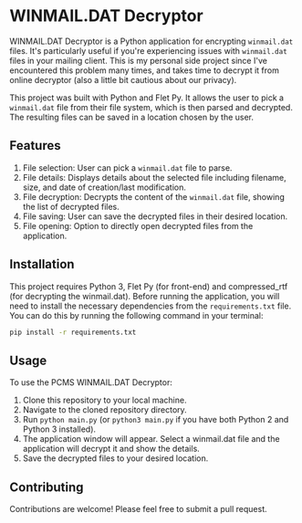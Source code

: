 # WINMAIL.DAT Decryptor

WINMAIL.DAT Decryptor is a Python application for encrypting `winmail.dat` files. It's particularly useful if you're experiencing issues with `winmail.dat` files in your mailing client. This is my personal side project since I've encountered this problem many times, and takes time to decrypt it from online decryptor (also a little bit cautious about our privacy).

This project was built with Python and Flet Py. It allows the user to pick a `winmail.dat` file from their file system, which is then parsed and decrypted. The resulting files can be saved in a location chosen by the user.

## Features
1. File selection: User can pick a `winmail.dat` file to parse.
2. File details: Displays details about the selected file including filename, size, and date of creation/last modification.
3. File decryption: Decrypts the content of the `winmail.dat` file, showing the list of decrypted files.
4. File saving: User can save the decrypted files in their desired location.
5. File opening: Option to directly open decrypted files from the application.

## Installation
This project requires Python 3, Flet Py (for front-end) and compressed_rtf (for decrypting the winmail.dat). Before running the application, you will need to install the necessary dependencies from the `requirements.txt` file. You can do this by running the following command in your terminal:

```bash
pip install -r requirements.txt
```

## Usage
To use the PCMS WINMAIL.DAT Decryptor:
1. Clone this repository to your local machine.
2. Navigate to the cloned repository directory.
3. Run `python main.py` (or `python3 main.py` if you have both Python 2 and Python 3 installed).
4. The application window will appear. Select a winmail.dat file and the application will decrypt it and show the details.
5. Save the decrypted files to your desired location.

## Contributing
Contributions are welcome! Please feel free to submit a pull request.